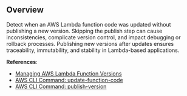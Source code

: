## Overview

Detect when an AWS Lambda function code was updated without publishing a new version. Skipping the publish step can cause inconsistencies, complicate version control, and impact debugging or rollback processes. Publishing new versions after updates ensures traceability, immutability, and stability in Lambda-based applications.

**References**:
- [Managing AWS Lambda Function Versions](https://docs.aws.amazon.com/lambda/latest/dg/configuration-versions.html)
- [AWS CLI Command: update-function-code](https://awscli.amazonaws.com/v2/documentation/api/latest/reference/lambda/update-function-code.html)
- [AWS CLI Command: publish-version](https://awscli.amazonaws.com/v2/documentation/api/latest/reference/lambda/publish-version.html)
